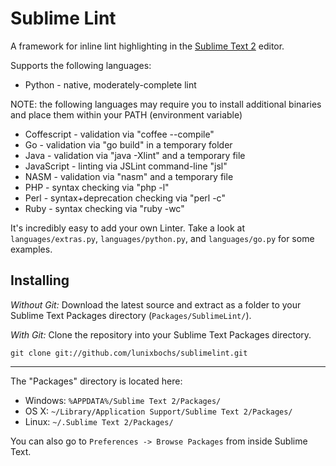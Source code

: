 Sublime Lint
=========

A framework for inline lint highlighting in the [Sublime Text 2](http://sublimetext.com "Sublime Text 2") editor.

Supports the following languages:

* Python - native, moderately-complete lint

NOTE: the following languages may require you to install additional binaries and place them within your PATH (environment variable)

* Coffescript - validation via "coffee --compile"
* Go - validation via "go build" in a temporary folder
* Java - validation via "java -Xlint" and a temporary file
* JavaScript - linting via JSLint command-line "jsl"
* NASM - validation via "nasm" and a temporary file
* PHP - syntax checking via "php -l"
* Perl - syntax+deprecation checking via "perl -c"
* Ruby - syntax checking via "ruby -wc"

It's incredibly easy to add your own Linter. Take a look at `languages/extras.py`, `languages/python.py`, and `languages/go.py` for some examples.

Installing
-----

*Without Git:* Download the latest source and extract as a folder to your Sublime Text Packages directory (`Packages/SublimeLint/`).

*With Git:* Clone the repository into your Sublime Text Packages directory.

    git clone git://github.com/lunixbochs/sublimelint.git

----

The "Packages" directory is located here:

* Windows:
    `%APPDATA%/Sublime Text 2/Packages/`
* OS X:
    `~/Library/Application Support/Sublime Text 2/Packages/`
* Linux:
    `~/.Sublime Text 2/Packages/`

You can also go to `Preferences -> Browse Packages` from inside Sublime Text.
